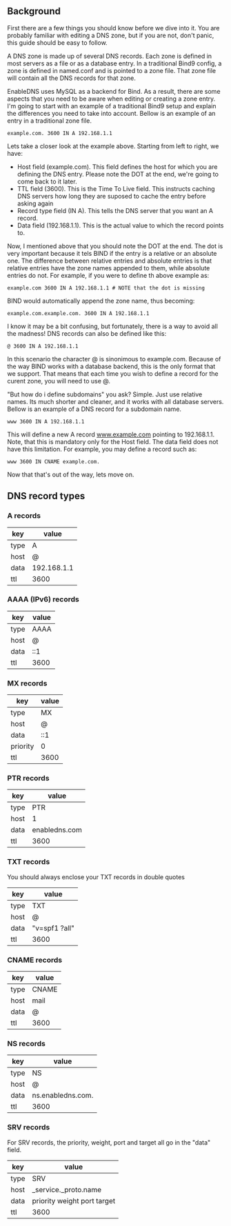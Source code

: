 ## Background

First there are a few things you should know before we dive into it. You are probably familiar with editing a DNS zone, but if you are not, don't panic, this guide should be easy to follow.

A DNS zone is made up of several DNS records. Each zone is defined in most servers as a file or as a database entry. In a traditional Bind9 config, a zone is defined in named.conf and is pointed to a zone file. That zone file will contain all the DNS records for that zone.

EnableDNS uses MySQL as a backend for Bind. As a result, there are some aspects that you need to be aware when editing or creating a zone entry. I'm going to start with an example of a traditional Bind9 setup and explain the differences you need to take into account. Bellow is an example of an entry in a traditional zone file.

```shell
example.com. 3600 IN A 192.168.1.1
```

Lets take a closer look at the example above. Starting from left to right, we have:

* Host field (example.com). This field defines the host for which you are defining the DNS entry. Please note the DOT at the end, we're going to come back to it later.
* TTL field (3600). This is the Time To Live field. This instructs caching DNS servers how long they are suposed to cache the entry before asking again
* Record type field (IN A). This tells the DNS server that you want an A record.
* Data field (192.168.1.1). This is the actual value to which the record points to.

Now, I mentioned above that you should note the DOT at the end. The dot is very important because it tels BIND if the entry is a relative or an absolute one. The difference between relative entries and absolute entries is that relative entries have the zone names appended to them, while absolute entries do not. For example, if you were to define th above example as:

```shell
example.com 3600 IN A 192.168.1.1 # NOTE that the dot is missing
```

BIND would automatically append the zone name, thus becoming:

```shell
example.com.example.com. 3600 IN A 192.168.1.1
```

I know it may be a bit confusing, but fortunately, there is a way to avoid all the madness! DNS records can also be defined like this:

```shell
@ 3600 IN A 192.168.1.1
```

In this scenario the character @ is sinonimous to example.com. Because of the way BIND works with a database backend, this is the only format that we support. That means that each time you wish to define a record for the curent zone, you will need to use @.

"But how do i define subdomains" you ask? Simple. Just use relative names. Its much shorter and cleaner, and it works with all database servers. Bellow is an example of a DNS record for a subdomain name.

```shell
www 3600 IN A 192.168.1.1
```

This will define a new A record www.example.com pointing to 192.168.1.1. Note, that this is mandatory only for the Host field. The data field does not have this limitation. For example, you may define a record such as:

```shell
www 3600 IN CNAME example.com.
```

Now that that's out of the way, lets move on.

## DNS record types

### A records

key  | value
---  | ---
type | A
host | @
data | 192.168.1.1
ttl  | 3600

### AAAA (IPv6) records

key  | value
---  | ---
type | AAAA
host | @
data | ::1
ttl  | 3600

### MX records

key  | value
-------- | ---
type     | MX
host     | @
data     | ::1
priority | 0
ttl      | 3600

### PTR records

key  | value
---  | ---
type | PTR
host | 1
data | enabledns.com
ttl  | 3600

### TXT records

You should always enclose your TXT records in double quotes

key  | value
---  | ---
type | TXT
host | @
data | "v=spf1 ?all"
ttl  | 3600

### CNAME records

key  | value
---  | ---
type | CNAME
host | mail
data | @
ttl  | 3600

### NS records

key  | value
---  | ---
type | NS
host | @
data | ns.enabledns.com.
ttl  | 3600

### SRV records

For SRV records, the priority, weight, port and target all go in the "data" field.

key  | value
---  | ---
type | SRV
host | _service._proto.name
data | priority weight port target
ttl  | 3600